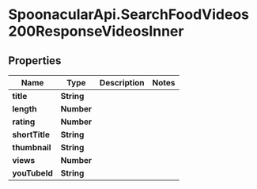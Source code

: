 # SpoonacularApi.SearchFoodVideos200ResponseVideosInner

## Properties

Name | Type | Description | Notes
------------ | ------------- | ------------- | -------------
**title** | **String** |  | 
**length** | **Number** |  | 
**rating** | **Number** |  | 
**shortTitle** | **String** |  | 
**thumbnail** | **String** |  | 
**views** | **Number** |  | 
**youTubeId** | **String** |  | 


